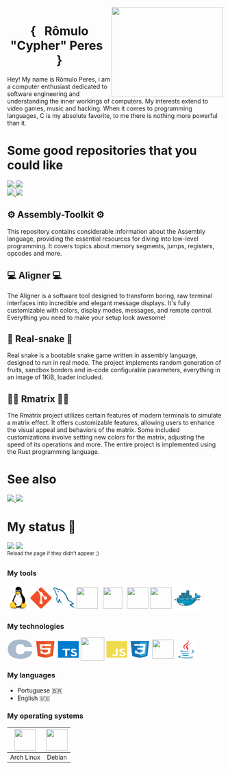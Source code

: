 <img align="right" width="260" height="210" src="CypherBoy.gif">

<h1 align="center">{ &nbsp; Rômulo "Cypher" Peres &nbsp; }</h1>

Hey! My name is Rômulo Peres, i am a computer enthusiast dedicated to software engineering and understanding the inner workings of computers. My interests extend to video games, music and hacking. When it comes to programming languages, C is my absolute favorite, to me there is nothing more powerful than it.

<h1>Some good repositories that you could like</h1>

<div>
   <a href="https://github.com/Romulo-Peres/Rmatrix">
      <img height="95px" src="https://github-readme-stats.vercel.app/api/pin/?username=Romulo-Peres&repo=rmatrix&theme=tokyonight">
   </a>
   <a href="https://github.com/Romulo-Peres/Aligner">
      <img height="95px" src="https://github-readme-stats.vercel.app/api/pin/?username=Romulo-Peres&repo=Aligner&theme=tokyonight">
   </a>
   <br/>
   <a href="https://github.com/Romulo-Peres/Assembly-Toolkit">
      <img height="95px" src="https://github-readme-stats.vercel.app/api/pin/?username=Romulo-Peres&repo=Assembly-Toolkit&theme=tokyonight">
   </a>
   <a href="https://github.com/Romulo-Peres/Real-snake">
      <img height="95px" src="https://github-readme-stats.vercel.app/api/pin/?username=Romulo-Peres&repo=Real-snake&theme=tokyonight">
   </a>
</div>

<h2>⚙️ Assembly-Toolkit ⚙️</h2>
This repository contains considerable information about the Assembly language, providing the essential resources for diving into low-level programming. It covers topics about memory segments, jumps, registers, opcodes and more.

<h2>💻 Aligner 💻</h2>
The Aligner is a software tool designed to transform boring, raw terminal interfaces into incredible and elegant message displays. It's fully customizable with colors, display modes, messages, and remote control. Everything you need to make your setup look awesome!

<h2>🐍 Real-snake 🐍</h2>
Real snake is a bootable snake game written in assembly language, designed to run in real mode. The project implements random generation of fruits, sandbox borders and in-code configurable parameters, everything in an image of 1KiB, loader included.

<!--<h2>⌚ Rclock ⌚</h2>
The Rclock is a digital terminal clock for POSIX systems, fully customizable with colors and datetime features.
This repository is fully documented, for final users and for developers that may create new features or for maintenance reasons.
The included features of the Rclock are: customize the color of the components, optionally hide the date and the seconds, set a custom date and so on...
-->
<!--<h2>❄️ Icewall ❄️</h2>
The icewall is a software written in C programming language that implements a firewall for Linux systems. This software tests incoming and outgoing network packets against defined rules, the result of the test defines if the packet must be dropped or allowed to continue torwards its destination. The icewall are divided into two programs, a kernel module, that actually filters all incoming and outgoing packets, and a controller, that acts as a front-end to define new rules, list them and so on.
-->

<h2>👩‍💻 Rmatrix 👩‍💻</h2>
The Rmatrix project utilizes certain features of modern terminals to simulate a matrix effect. It offers customizable features, allowing users to enhance the visual appeal and behaviors of the matrix. Some included customizations involve setting new colors for the matrix, adjusting the speed of its operations and more. The entire project is implemented using the Rust programming language.

<!--
<h2>Anemone 🐟</h2>
Anemone is a compact C library designed for the C programming language, with the ultimate aim of serving as a command-line argument parser. Currently, it effectively handles positional and optional arguments. The documentation for the project is available in the main README.md file and within specific issues marked with the 'documentation' label.
-->

# See also
<div>
   <a href="https://github.com/Romulo-Peres/Rclock">
      <img height="95px" src="https://github-readme-stats.vercel.app/api/pin/?username=Romulo-Peres&repo=Rclock&theme=tokyonight">
   </a>
   <a href="https://github.com/Romulo-Peres/Icewall">
      <img height="95px" src="https://github-readme-stats.vercel.app/api/pin/?username=Romulo-Peres&repo=Icewall&theme=tokyonight">
   </a>
</div>

<h1>My status 📖</h1>
<div>
   <img height="117px" src="https://github-readme-stats.vercel.app/api?username=Romulo-Peres&theme=tokyonight&show_icons=true">
   <img height="117px" src="https://github-readme-stats.vercel.app/api/top-langs/?username=Romulo-Peres&theme=tokyonight&layout=compact&langs_count=4&hide=javascript">
</div>
<sup>Reload the page if they didn't appear ;)</sup>

### My tools
<div>
   <img align="center" height="55" width="50" src="https://github.com/devicons/devicon/blob/master/icons/linux/linux-original.svg">
   <img align="center" height="50" width="50" src="https://github.com/devicons/devicon/blob/master/icons/git/git-original.svg">
   <img align="center" height="50" width="50" src="https://github.com/devicons/devicon/blob/master/icons/mysql/mysql-original.svg">
   <img align="center" height="50" width="50" src="./Github.png">
   &nbsp;
   <img align="center" height="50" width="45" src="https://nodejs.org/static/logos/jsIconGreen.svg">
   &nbsp;
   <img align="center" height="50" width="50" src="https://www.nasm.us/images/nasm.png">
   <img align="center" height="50" width="50" src="./redis-original.png">
   <img align="center" height="65" width="65" src="https://raw.githubusercontent.com/devicons/devicon/ca28c779441053191ff11710fe24a9e6c23690d6/icons/docker/docker-original.svg">
</div>

### My technologies
<div>
   <img align="center" height="45" width="60" src="https://github.com/devicons/devicon/blob/master/icons/c/c-original.svg">
   <img align="center" height="40" width="50" src="https://github.com/devicons/devicon/blob/master/icons/html5/html5-original.svg">
   <img align="center" height="40" width="50" src="https://raw.githubusercontent.com/devicons/devicon/6910f0503efdd315c8f9b858234310c06e04d9c0/icons/typescript/typescript-original.svg">
   <img align="center" height="55" width="55" src="Asm icon.png">
   <img align="center" height="40" width="50" src="https://raw.githubusercontent.com/devicons/devicon/master/icons/javascript/javascript-plain.svg">
   <img align="center" height="40" width="50" src="https://raw.githubusercontent.com/devicons/devicon/master/icons/css3/css3-original.svg">
   <img align="center" height="45" width="50" src="https://rust-lang.org/logos/rust-logo-512x512.png">
   <img align="center" height="45" width="50" src="https://github.com/devicons/devicon/blob/master/icons/java/java-original.svg">
</div>

### My languages
<ul>
   <li>Portuguese 🇧🇷</li>
   <li>English 🇺🇸</li>
</ul>

### My operating systems
| <img align="center" height="50" width="50" src="https://www.vectorlogo.zone/logos/archlinux/archlinux-icon.svg"> | <img align="center" height="50" width="50" src="https://cdn.worldvectorlogo.com/logos/debian-2.svg">   |
|:-------------:|:--------------:|
| Arch Linux         | Debian           |

<div>
   &nbsp;&nbsp;&nbsp;
   
   &nbsp;&nbsp;&nbsp;&nbsp;&nbsp;&nbsp;&nbsp;&nbsp;
   
</div>
